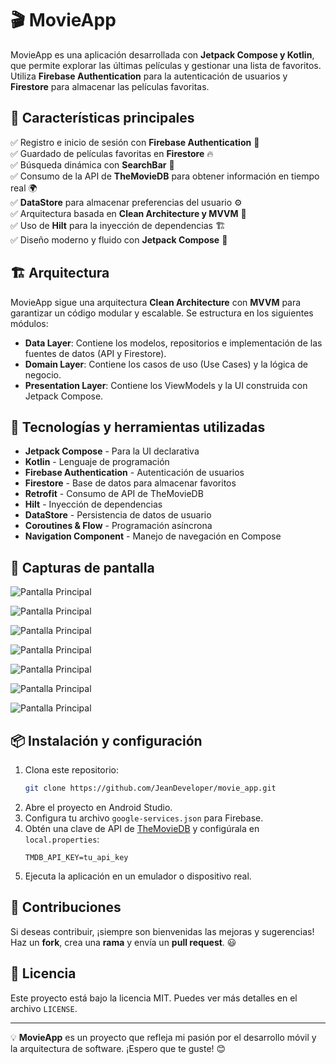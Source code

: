 # 🎬 MovieApp

MovieApp es una aplicación desarrollada con **Jetpack Compose y Kotlin**, que permite explorar las últimas películas y gestionar una lista de favoritos. Utiliza **Firebase Authentication** para la autenticación de usuarios y **Firestore** para almacenar las películas favoritas.

## 🚀 Características principales

✅ Registro e inicio de sesión con **Firebase Authentication** 🔑  
✅ Guardado de películas favoritas en **Firestore** 🔥  
✅ Búsqueda dinámica con **SearchBar** 🎯  
✅ Consumo de la API de **TheMovieDB** para obtener información en tiempo real 🌍  
✅ **DataStore** para almacenar preferencias del usuario ⚙️  
✅ Arquitectura basada en **Clean Architecture y MVVM** 📂  
✅ Uso de **Hilt** para la inyección de dependencias 🏗️  
✅ Diseño moderno y fluido con **Jetpack Compose** 🎨

## 🏗️ Arquitectura
MovieApp sigue una arquitectura **Clean Architecture** con **MVVM** para garantizar un código modular y escalable. Se estructura en los siguientes módulos:

- **Data Layer**: Contiene los modelos, repositorios e implementación de las fuentes de datos (API y Firestore).
- **Domain Layer**: Contiene los casos de uso (Use Cases) y la lógica de negocio.
- **Presentation Layer**: Contiene los ViewModels y la UI construida con Jetpack Compose.

## 🔧 Tecnologías y herramientas utilizadas

- **Jetpack Compose** - Para la UI declarativa
- **Kotlin** - Lenguaje de programación
- **Firebase Authentication** - Autenticación de usuarios
- **Firestore** - Base de datos para almacenar favoritos
- **Retrofit** - Consumo de API de TheMovieDB
- **Hilt** - Inyección de dependencias
- **DataStore** - Persistencia de datos de usuario
- **Coroutines & Flow** - Programación asíncrona
- **Navigation Component** - Manejo de navegación en Compose

## 📸 Capturas de pantalla

![Pantalla Principal](./assets/screen1.png)

![Pantalla Principal](./assets/screen2.png)

![Pantalla Principal](./assets/screen3.png)

![Pantalla Principal](./assets/screen4.png)

![Pantalla Principal](./assets/screen5.png)

![Pantalla Principal](./assets/screen6.png)

![Pantalla Principal](./assets/screen7.png)

## 📦 Instalación y configuración

1. Clona este repositorio:
   ```sh
   git clone https://github.com/JeanDeveloper/movie_app.git
   ```
2. Abre el proyecto en Android Studio.
3. Configura tu archivo `google-services.json` para Firebase.
4. Obtén una clave de API de [TheMovieDB](https://www.themoviedb.org/) y configúrala en `local.properties`:
   ```properties
   TMDB_API_KEY=tu_api_key
   ```
5. Ejecuta la aplicación en un emulador o dispositivo real.

## 🚀 Contribuciones
Si deseas contribuir, ¡siempre son bienvenidas las mejoras y sugerencias! Haz un **fork**, crea una **rama** y envía un **pull request**. 😃

## 📄 Licencia
Este proyecto está bajo la licencia MIT. Puedes ver más detalles en el archivo `LICENSE`.

---
💡 **MovieApp** es un proyecto que refleja mi pasión por el desarrollo móvil y la arquitectura de software. ¡Espero que te guste! 😊
